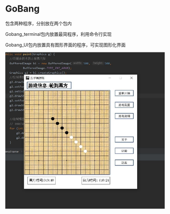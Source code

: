 # GoBang
包含两种程序，分别放在两个包内

Gobang_terminal包内放置最简程序，利用命令行实现

Gobang_UI包内放置具有图形界面的程序，可实现图形化界面

![image](https://github.com/FamilyLin/Gobang/blob/master/GUI/Gobang.jpg)
